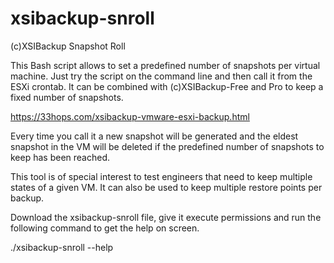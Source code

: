 # xsibackup-snroll
(c)XSIBackup Snapshot Roll

This Bash script allows to set a predefined number of snapshots per virtual machine. 
Just try the script on the command line and then call it from the ESXi crontab.
It can be combined with (c)XSIBackup-Free and Pro to keep a fixed number of snapshots.

https://33hops.com/xsibackup-vmware-esxi-backup.html

Every time you call it a new snapshot will be generated and the eldest snapshot 
in the VM will be deleted if the predefined number of snapshots to keep has been reached.

This tool is of special interest to test engineers that need to keep multiple states 
of a given VM. It can also be used to keep multiple restore points per backup.

Download the xsibackup-snroll file, give it execute permissions and run the following 
command to get the help on screen.

./xsibackup-snroll --help


